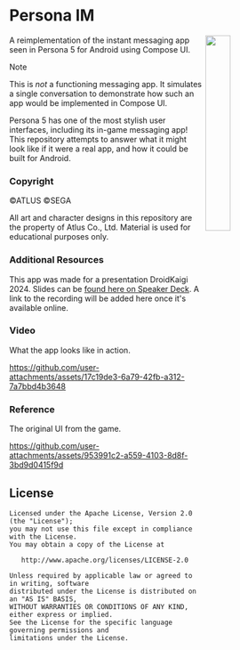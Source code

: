 # Persona IM

<img width="30%" src="https://github.com/user-attachments/assets/297cb21b-415f-4c9b-a258-1181c63c1b95" align="right">

A reimplementation of the instant messaging app seen in Persona 5 for Android using Compose UI.

> [!NOTE]  
> This is _not_ a functioning messaging app. It simulates a single conversation to demonstrate how such an app would be implemented in Compose UI.

Persona 5 has one of the most stylish user interfaces, including its in-game messaging app! This repository attempts to answer what it might look like if it were a real app, and how it could be built for Android.

### Copyright

©ATLUS ©SEGA

All art and character designs in this repository are the property of Atlus Co., Ltd. Material is used for educational purposes only.

### Additional Resources

This app was made for a presentation DroidKaigi 2024. Slides can be [found here on Speaker Deck](https://speakerdeck.com/chrishorner/creative-compose-ui). A link to the recording will be added here once it's available online.

### Video

What the app looks like in action.

https://github.com/user-attachments/assets/17c19de3-6a79-42fb-a312-7a7bbd4b3648

### Reference

The original UI from the game.

https://github.com/user-attachments/assets/953991c2-a559-4103-8d8f-3bd9d0415f9d

## License

    Licensed under the Apache License, Version 2.0 (the "License");
    you may not use this file except in compliance with the License.
    You may obtain a copy of the License at

       http://www.apache.org/licenses/LICENSE-2.0

    Unless required by applicable law or agreed to in writing, software
    distributed under the License is distributed on an "AS IS" BASIS,
    WITHOUT WARRANTIES OR CONDITIONS OF ANY KIND, either express or implied.
    See the License for the specific language governing permissions and
    limitations under the License.
